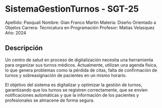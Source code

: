 # SistemaGestionTurnos - SGT-25

Apellido: Pasquali
Nombre: Gian Franco Martin
Materia: Diseño Orientado a Objetos
Carrera: Tecnicatura en Programación
Profesor: Matias Velasquez
Año: 2024

## Descripción
Un centro de salud en proceso de digitalización necesita una herramienta para organizar sus turnos médicos. Actualmente, utilizan una agenda física, lo que genera problemas como la pérdida de citas, falta de confirmación de turnos y sobreasignación de pacientes en un mismo horario.

El objetivo del sistema es digitalizar y optimizar la gestión de turnos, garantizando que los turnos se registren correctamente, que se envíen notificaciones automáticas y que la información de los pacientes y profesionales se almacene de forma segura.

